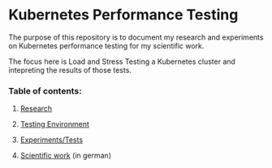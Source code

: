 # Kubernetes Performance Testing

The purpose of this repository is to document my research and experiments on Kubernetes performance testing for my scientific work.

The focus here is Load and Stress Testing a Kubernetes cluster and intepreting the results of those tests.

### Table of contents:

1.  [Research](Research/README.md) 

2.  [Testing Environment](Testing-Environment/README.md) 

3.  [Experiments/Tests](Experiments/README.md) 

4.  [Scientific work](Scientific-Work/README.md) (in german)

